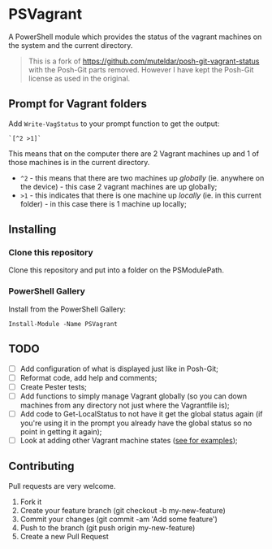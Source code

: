 # PSVagrant

A PowerShell module which provides the status of the vagrant machines on the system and the current directory.

> This is a fork of https://github.com/muteldar/posh-git-vagrant-status with the Posh-Git parts removed. However I have kept the Posh-Git license as used in the original. 

## Prompt for Vagrant folders

Add `Write-VagStatus` to your prompt function to get the output:

    `[^2 >1]`

This means that on the computer there are 2 Vagrant machines up and 1 of those machines is in the current directory.

* `^2` - this means that there are two machines up _globally_ (ie. anywhere on the device) - this case 2 vagrant machines are up globally;
* `>1` - this indicates that there is one machine up _locally_ (ie. in this current folder) - in this case there is 1 machine up locally;

## Installing

### Clone this repository

Clone this repository and put into a folder on the PSModulePath.

### PowerShell Gallery

Install from the PowerShell Gallery:

```
Install-Module -Name PSVagrant
```

## TODO

- [ ] Add configuration of what is displayed just like in Posh-Git;
- [ ] Reformat code, add help and comments;
- [ ] Create Pester tests;
- [ ] Add functions to simply manage Vagrant globally (so you can down machines from any directory not just where the Vagrantfile is);
- [ ] Add code to Get-LocalStatus to not have it get the global status again (if you're using it in the prompt you already have the global status so no point in getting it again);
- [ ] Look at adding other Vagrant machine states ([see for examples](https://github.com/bbenoist/vscode-vagrant));
## Contributing

Pull requests are very welcome.

 1. Fork it
 2. Create your feature branch (git checkout -b my-new-feature)
 3. Commit your changes (git commit -am 'Add some feature')
 4. Push to the branch (git push origin my-new-feature)
 5. Create a new Pull Request